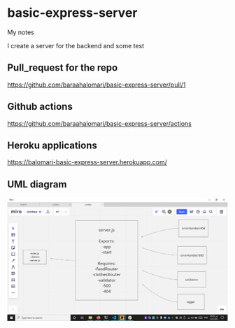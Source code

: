 # basic-express-server

My notes

I create a server for the backend and some test


## Pull_request for the repo

https://github.com/baraahalomari/basic-express-server/pull/1

## Github actions

https://github.com/baraahalomari/basic-express-server/actions

## Heroku applications

https://balomari-basic-express-server.herokuapp.com/

## UML diagram

![UML diagram](./lab2.png)